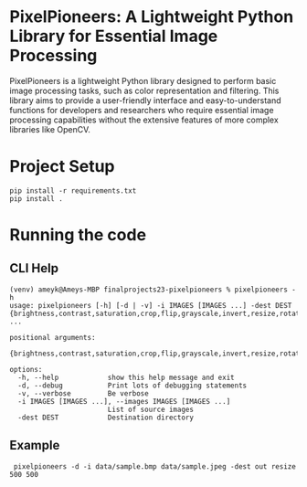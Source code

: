 # PixelPioneers: A Lightweight Python Library for Essential Image Processing

PixelPioneers is a lightweight Python library designed to perform basic image processing tasks, such as color representation and filtering. This library aims to provide a user-friendly interface and easy-to-understand functions for developers and researchers who require essential image processing capabilities without the extensive features of more complex libraries like OpenCV.

# Project Setup

    pip install -r requirements.txt
    pip install .

# Running the code

## CLI Help

```commandline
(venv) ameyk@Ameys-MBP finalprojects23-pixelpioneers % pixelpioneers -h
usage: pixelpioneers [-h] [-d | -v] -i IMAGES [IMAGES ...] -dest DEST {brightness,contrast,saturation,crop,flip,grayscale,invert,resize,rotate} ...

positional arguments:
  {brightness,contrast,saturation,crop,flip,grayscale,invert,resize,rotate}

options:
  -h, --help            show this help message and exit
  -d, --debug           Print lots of debugging statements
  -v, --verbose         Be verbose
  -i IMAGES [IMAGES ...], --images IMAGES [IMAGES ...]
                        List of source images
  -dest DEST            Destination directory
```

## Example 

```commandline
 pixelpioneers -d -i data/sample.bmp data/sample.jpeg -dest out resize 500 500
```